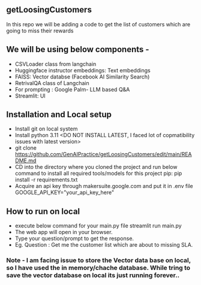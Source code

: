 ## getLoosingCustomers
In this repo we will be adding a code to get the list of customers which are going to miss their rewards

## We will be using below components - 
  - CSVLoader class from langchain
  - Huggingface instructor embeddings: Text embeddings
  - FAISS: Vector databse (Facebook AI Similarity Search)
  - RetrivalQA class of Langchain
  - For prompting : Google Palm- LLM based Q&A
  - Streamlit: UI

## Installation and Local setup
  - Install git on local system
  - Install python 3.11 <DO NOT INSTALL LATEST, I faced lot of copmatibility issues with latest version>
  - git clone https://github.com/GenAIPractice/getLoosingCustomers/edit/main/README.md
  - CD into the directory where you cloned the project and run below command to install all required tools/models for this project
      pip: pip install -r requirements.txt
  - Acquire an api key through makersuite.google.com and put it in .env file
      GOOGLE_API_KEY="your_api_key_here"
    
## How to run on local
  - execute below command for your main.py file
    streamlit run main.py
  - The web app will open in your browser.
  - Type your question/prompt to get the response.
  - Eg. Question : Get me the customer list which are about to missing SLA.

### Note - I am facing issue to store the Vector data base on local, so I have used the in memory/chache database. While tring to save the vector database on local its just running forever.. 
